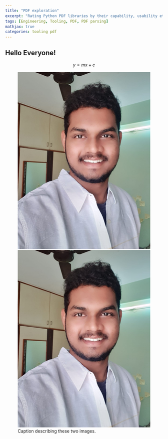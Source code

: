 ```yaml
---
title: "PDF exploration"
excerpt: "Rating Python PDF libraries by their capability, usability etc."
tags: [Engineering, Tooling, PDF, PDF parsing]
mathjax: true
categories: tooling pdf
---
```


## Hello Everyone!

$$ y = mx + c$$

<!-- <img src="/assets/images/displaypic.jpeg" alt=""> -->
<figure class="half">
    <a href="{{ site.url }}{{ site.baseurl }}/assets/images/displaypic.jpeg"><img src="/assets/images/displaypic.jpeg"></a>
    <a href="{{ site.url }}{{ site.baseurl }}/assets/images/displaypic.jpeg"><img src="/assets/images/displaypic.jpeg"></a>
    <figcaption>Caption describing these two images.</figcaption>
</figure>

<!-- ![alt]({{ site.url }}{{ site.baseurl }}/assets/images/displaypic.jpeg) -->